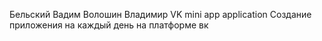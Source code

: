 Бельский Вадим
Волошин Владимир
VK mini app application
Создание приложения на каждый день на платформе вк

